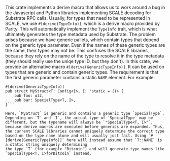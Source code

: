 This crate implements a derive macro that allows us to work around a bug in the Javascript and Python libraries implementing SCALE decoding for Substrate RPC calls.
Usually, for types that need to be represented in SCALE, we use `#[derive(TypeInfo)]`, which is a derive macro provided by Parity. This will
automatically implement the `TypeInfo` trait, which is what ultimately generates the type metadata used by Substrate. The problem arises because we
have generic pallets, which contain types that depend on the generic type parameter. Even if the names of these generic types are the same, their types may not be. This
confuses the SCALE libraries, because they rely on the name of the type to resolve it in the type metadata (they should really use the uniqe type ID, but they don't).
In this crate, we provide an alternative macro `#[derive(GenericTypeInfo)]`. It can be used on types that are generic and contain generic types. The requirement is that
the first generic parameter contains a static `NAME` element. For example:

```
#[derive(GenericTypeInfo)]
pub struct MyStruct<T: Config<I>, I: 'static = ()> {
	pub foo: u32,
	pub bar: SpecialType<T, I>,
}```

Here, `MyStruct` is generic and contains a generic type `SpecialType`. Depending on `T` and `I`, the actual type of `SpecialType` may be different, but the typename will always be `"SpecialType<T, I>"`, because derive macros are executed before generics are expanded. Thus, the current SCALE libraries cannot uniquely determine the correct type
based on the type name alone and will usually just fail. Using `#[derive(GenericTypeInfo)]` here will instead assume that `T::NAME` is a static string uniquely determining
the type `T` (for example "Bitcoin") and will generate type names like `SpecialType<T, I>forBitcoin` instead.